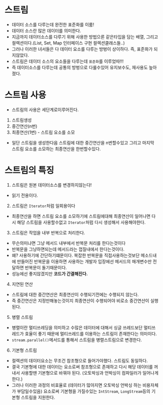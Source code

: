 # 스트림
- 데이터 소스를 다루는데 완전한 표준화를 이룸!
- 데이터 소스란 많은 데이터를 의미한다.
- 지금까지 데이터소스를 다루기 위해 사용한 방법으론 같은타입을 담는 배열, 그리고 컬렉션이다.(List, Set, Map 인터페이스 구현 컬렉션클래스들..)
- 그러나 이러한 녀서들은 다 데이터 요소를 다루는 방벙이 상이하다. 즉, 표준화가 되지않았다.
- 스트림은 데이터 소스의 요소들을 다루는데 `표준화`를 이루었따!!!
- 즉 데이터소스를 다루는데 공통의 방벙으로 다룰수있어 유지보수도, 재사용도 높아졌다.

# 스트림 사용
- 스트림의 사용은 세단계로이루어진다.
1. 스트림생성
2. 중간연산(n번)
3. 최종연산(1번) - 스트림 요소를 소모

- 일단 스트림을 생성한다음 스트림에 대한 중간연산을 n번할수있고 그리고 마지막 스트림 요소를 소모하는 최종연산을 한번할수있다.

# 스트림의 특징
1. 스트림은 원본 데이터소스를 변경하지않는다!
- 읽기 전용이다.
2. 스트림은 `Iterator`처럼 일회용이다
- 최종연산을 하면 스트림 요소를 소모하기에 스트림에대해 최종연산이 일어나면 다시 해당 스트림을 사용할수없고 `Iterator`처럼 다시 생성해서 사용해야한다.
3. 스트림은 작업을 내부 반복으로 처리한다.
- 무슨의미냐면 그냥 메서드 내부에서 반복문 처리를 한다는것이다
- 반복문을 그냥하면되는데 메서드라는 껍질내에서 한다는것이다.
- 왜? 사용하기에 간단하기떄문이다. 복잡한 반복문을 직접사용하는것보단 메소드내에 만들어진 반복문을 이용하면 사용하는 개발자 입장에선 메서드의 매개변수만 전달하면 반복문이 돌기때문이다.
- 성능에선 좋지않겠지만 **코드가 간결해진다.**
4. 지연된 연산
- 스트림에 대한 중간연산은 최종연산이 수행되기전에는 수행되지 않는다.
- 즉 중간연산은 지정만해놓는것이지 최종연산이 수행되어야 비로소 중간연산이 실행된다.
5. 병렬 스트림
- 병렬이란 멀티쓰레딩을 의미하고 수많은 데이터에 대해서 싱글 쓰레드보단 멀티쓰레드가 효율이 좋기 때문에 멀티쓰레드를 이용하는 스트림이 존재한다는 의미이다.
- `stream.parallel()`메서드를 통해서 스트림을 병렬스트림으로 변경한다.
6. 기본형 스트림
- 컬렉션의 데이터요소는 무조건 참조형으로 들어가야했다. 스트림도 동일하다.
- 결국 기본형에 대한 데이터는 요소로써 참조형으로 존재하고 다시 해당 데이터를 꺼내서 사용할땐 기본형으로 바꿔야 된다. (오토박싱과 언박싱이 컴파일러가 일어나게한다.)
- 그러나 이러한 과정의 비효율로 (데이터가 많아지면 오토박싱 언박싱 하는 비용자체가 부담일수있음) 요소로써 기본형을 가질수있는 `IntStream`, `LongStream`등의 기본형 스트림을 지원한다.
